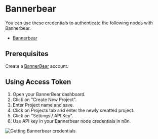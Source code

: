 # Bannerbear

You can use these credentials to authenticate the following nodes with Bannerbear.

- [Bannerbear](/integrations/builtin/app-nodes/n8n-nodes-base.bannerbear/)


## Prerequisites

Create a [BannerBear](https://www.BannerBear.com/) account.

## Using Access Token

1. Open your BannerBear dashboard.
2. Click on "Create New Project".
3. Enter Project name and save.
4. Click on Projects tab and enter the newly creatted project.
5. Click on "Settings / API Key".
6. Use API key in your Bannerbear node credentials in n8n.


![Getting Bannerbear credentials](/_images/integrations/builtin/credentials/bannerbear/using-access-token.gif)

